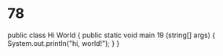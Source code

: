 # 78
public class Hi World {
    public static void main 19 (string[] args) {
        System.out.println("hi, world!");
    }
}
